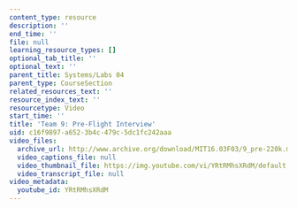 ```yaml
---
content_type: resource
description: ''
end_time: ''
file: null
learning_resource_types: []
optional_tab_title: ''
optional_text: ''
parent_title: Systems/Labs 04
parent_type: CourseSection
related_resources_text: ''
resource_index_text: ''
resourcetype: Video
start_time: ''
title: 'Team 9: Pre-Flight Interview'
uid: c16f9897-a652-3b4c-479c-5dc1fc242aaa
video_files:
  archive_url: http://www.archive.org/download/MIT16.03F03/9_pre-220k.mp4
  video_captions_file: null
  video_thumbnail_file: https://img.youtube.com/vi/YRtRMhsXRdM/default.jpg
  video_transcript_file: null
video_metadata:
  youtube_id: YRtRMhsXRdM
---
```

